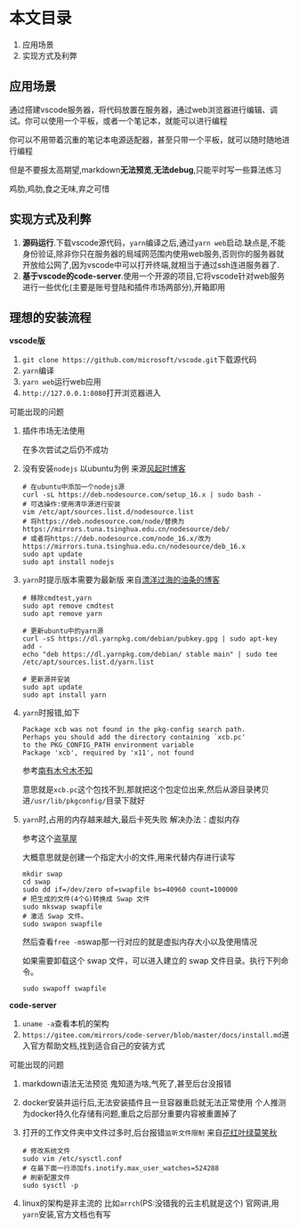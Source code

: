 # 本文目录

1. 应用场景
2. 实现方式及利弊

## 应用场景
通过搭建vscode服务器，将代码放置在服务器，通过web浏览器进行编辑、调试。你可以使用一个平板，或者一个笔记本，就能可以进行编程

你可以不用带着沉重的笔记本电源适配器，甚至只带一个平板，就可以随时随地进行编程

但是不要报太高期望,markdown**无法预览**,**无法debug**,只能平时写一些算法练习

鸡肋,鸡肋,食之无味,弃之可惜
## 实现方式及利弊
1. **源码运行**.下载vscode源代码，``yarn``编译之后,通过``yarn web``启动.缺点是,不能身份验证,除非你只在服务器的局域网范围内使用web服务,否则你的服务器就开放给公网了,因为vscode中可以打开终端,就相当于通过ssh连进服务器了.
2. **基于vscode的code-server**.使用一个开源的项目,它将vscode针对web服务进行一些优化(主要是账号登陆和插件市场两部分),开箱即用

## 理想的安装流程

**vscode版**

1. ``git clone https://github.com/microsoft/vscode.git``下载源代码
2. ``yarn``编译
3. ``yarn web``运行web应用
4. ``http://127.0.0.1:8080``打开浏览器进入

可能出现的问题

1. 插件市场无法使用

    在多次尝试之后仍不成功

1. 没有安装``nodejs`` 以ubuntu为例
    来源[风起时博客][1]
    ```shell
    # 在ubuntu中添加一个nodejs源
    curl -sL https://deb.nodesource.com/setup_16.x | sudo bash -
    # 可选操作:使用清华源进行安装
    vim /etc/apt/sources.list.d/nodesource.list
    # 将https://deb.nodesource.com/node/替换为https://mirrors.tuna.tsinghua.edu.cn/nodesource/deb/
    # 或者将https://deb.nodesource.com/node_16.x/改为https://mirrors.tuna.tsinghua.edu.cn/nodesource/deb_16.x
    sudo apt update
    sudo apt install nodejs
    ```
2. ``yarn``时提示版本需要为最新版
    来自[漂洋过海的油条的博客][0]
    ```shell
    # 移除cmdtest,yarn
    sudo apt remove cmdtest
    sudo apt remove yarn

    # 更新ubuntu中的yarn源
    curl -sS https://dl.yarnpkg.com/debian/pubkey.gpg | sudo apt-key add -
    echo "deb https://dl.yarnpkg.com/debian/ stable main" | sudo tee /etc/apt/sources.list.d/yarn.list

    # 更新源并安装
    sudo apt update
    sudo apt install yarn
    ```
3. ``yarn``时报错,如下
    ```
    Package xcb was not found in the pkg-config search path.
    Perhaps you should add the directory containing `xcb.pc'
    to the PKG_CONFIG_PATH environment variable
    Package 'xcb', required by 'x11', not found
    ```
    参考[南有木兮木不知][3]

    意思就是``xcb.pc``这个包找不到,那就把这个包定位出来,然后从源目录拷贝进``/usr/lib/pkgconfig/``目录下就好
4. ``yarn``时,占用的内存越来越大,最后卡死失败
    解决办法：虚拟内存

    参考这个[盗草屋][6]

    大概意思就是创建一个指定大小的文件,用来代替内存进行读写
    ```shell
    mkdir swap
    cd swap
    sudo dd if=/dev/zero of=swapfile bs=40960 count=100000
    # 把生成的文件(4个G)转换成 Swap 文件
    sudo mkswap swapfile
    # 激活 Swap 文件。
    sudo swapon swapfile

    ```
    然后查看``free -m``swap那一行对应的就是虚拟内存大小以及使用情况

    如果需要卸载这个 swap 文件，可以进入建立的 swap 文件目录。执行下列命令。

    ``sudo swapoff swapfile``

**code-server**

1. ``uname -a``查看本机的架构
2. ``https://gitee.com/mirrors/code-server/blob/master/docs/install.md``进入官方帮助文档,找到适合自己的安装方式

可能出现的问题

1. markdown语法无法预览
    鬼知道为啥,气死了,甚至后台没报错

2. docker安装并运行后,无法安装插件且一旦容器重启就无法正常使用
    个人推测为docker持久化存储有问题,重启之后部分重要内容被重置掉了

1. 打开的工作文件夹中文件过多时,后台报错``监听文件限制``
    来自[花红叶绿莫笑秋][2]
    ```shell
    # 修改系统文件
    sudo vim /etc/sysctl.conf
    # 在最下面一行添加fs.inotify.max_user_watches=524288
    # 刷新配置文件
    sudo sysctl -p
    ```
2. linux的架构是非主流的
    比如``arrch``(PS:没错我的云主机就是这个)
    官网讲,用``yarn``安装,官方文档也有写

[0]:https://blog.csdn.net/weixin_40533355/article/details/81135112
[1]:https://www.cnblogs.com/forheart/p/13203249.html
[2]:https://blog.csdn.net/weixin_43760383/article/details/84326032?utm_medium=distribute.pc_relevant_t0.none-task-blog-2%7Edefault%7EBlogCommendFromMachineLearnPai2%7Edefault-1.base&depth_1-utm_source=distribute.pc_relevant_t0.none-task-blog-2%7Edefault%7EBlogCommendFromMachineLearnPai2%7Edefault-1.base
[3]:https://blog.csdn.net/mhsszm/article/details/82683189
[6]:https://www.cnblogs.com/daocaowu/p/3410472.html